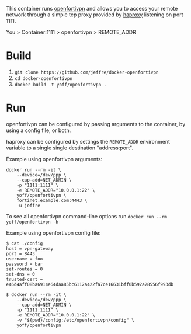 This container runs [openfortivpn](https://github.com/adrienverge/openfortivpn)
and allows you to access your remote network through a simple tcp proxy
provided by [haproxy](https://www.haproxy.org/) listening on port 1111.

You > Container:1111 > openfortivpn > REMOTE_ADDR

# Build
1. `git clone https://github.com/jeffre/docker-openfortivpn`
2. `cd docker-openfortivpn`
3. `docker build -t yoff/openfortivpn .`

# Run
openfortivpn can be configured by passing arguments to the container, by using
a config file, or both.

haproxy can be configured by settings the `REMOTE_ADDR` environment variable to
a single single destination "address:port".

Example using openfortivpn arguments:
```
docker run --rm -it \
    --device=/dev/ppp \
    --cap-add=NET_ADMIN \
    -p "1111:1111" \
    -e REMOTE_ADDR="10.0.0.1:22" \
    yoff/openfortivpn \
    fortinet.example.com:4443 \
    -u jeffre
```
To see all openfortivpn command-line options run
`docker run --rm yoff/openfortivpn -h`

Example using openfortivpn config file:


```
$ cat ./config
host = vpn-gateway
port = 8443
username = foo
password = bar
set-routes = 0
set-dns = 0
trusted-cert = e46d4aff08ba6914e64daa85bc6112a422fa7ce16631bff0b592a28556f993db
```
```
$ docker run --rm -it \
    --device=/dev/ppp \
    --cap-add=NET_ADMIN \
    -p "1111:1111" \
    -e REMOTE_ADDR="10.0.0.1:22" \
    -v "${pwd}/config:/etc/openfortivpn/config" \
    yoff/openfortivpn
```
